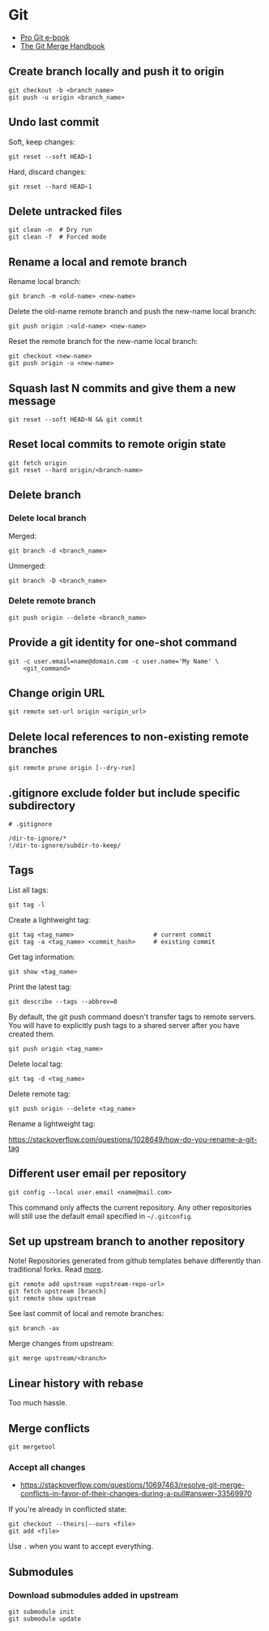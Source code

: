 # Git

- [Pro Git e-book](https://git-scm.com/book/en/v2)
- [The Git Merge Handbook](https://www.freecodecamp.org/news/the-definitive-guide-to-git-merge/)

## Create branch locally and push it to origin

```shell
git checkout -b <branch_name>
git push -u origin <branch_name>
```

## Undo last commit

Soft, keep changes:

```shell
git reset --soft HEAD~1
```

Hard, discard changes:

```shell
git reset --hard HEAD~1
```

## Delete untracked files

```shell
git clean -n  # Dry run
git clean -f  # Forced mode
```

## Rename a local and remote branch

Rename local branch:

```shell
git branch -m <old-name> <new-name>
```

Delete the old-name remote branch and push the new-name local branch:

```shell
git push origin :<old-name> <new-name>
```

Reset the remote branch for the new-name local branch:

```shell
git checkout <new-name>
git push origin -u <new-name>
```

## Squash last N commits and give them a new message

```shell
git reset --soft HEAD~N && git commit
```

## Reset local commits to remote origin state

```shell
git fetch origin
git reset --hard origin/<branch-name>
```

## Delete branch

### Delete local branch

Merged:

```shell
git branch -d <branch_name>
```

Unmerged:

```shell
git branch -D <branch_name>
```

### Delete remote branch

```shell
git push origin --delete <branch_name>
```

## Provide a git identity for one-shot command

```shell
git -c user.email=name@domain.com -c user.name='My Name' \
    <git_command>
```

## Change origin URL

```shell
git remote set-url origin <origin_url>
```

## Delete local references to non-existing remote branches

```shell
git remote prune origin [--dry-run]
```

## .gitignore exclude folder but include specific subdirectory

```
# .gitignore

/dir-to-ignore/*
!/dir-to-ignore/subdir-to-keep/
```

## Tags

List all tags:

```shell
git tag -l
```

Create a lightweight tag:

```shell
git tag <tag_name>                      # current commit
git tag -a <tag_name> <commit_hash>     # existing commit
```

Get tag information:

```shell
git show <tag_name>
```

Print the latest tag:

```shell
git describe --tags --abbrev=0
```

By default, the git push command doesn't transfer tags to remote servers.
You will have to explicitly push tags to a shared server after you have created them.

```shell
git push origin <tag_name>
```

Delete local tag:

```shell
git tag -d <tag_name>
```

Delete remote tag:

```shell
git push origin --delete <tag_name>
```

Rename a lightweight tag:

https://stackoverflow.com/questions/1028649/how-do-you-rename-a-git-tag

## Different user email per repository

```shell
git config --local user.email <name@mail.com>
```

This command only affects the current repository. Any other repositories will still use the default email specified in
`~/.gitconfig`.

## Set up upstream branch to another repository

Note! Repositories generated from github templates behave differently than traditional forks.
Read [more](https://stackoverflow.com/questions/56577184/github-pull-changes-from-a-template-repository).

```shell
git remote add upstream <upstream-repo-url>
git fetch upstream [branch]
git remote show upstream
```

See last commit of local and remote branches:

```shell
git branch -av
```

Merge changes from upstream:

```shell
git merge upstream/<branch>
```

## Linear history with rebase

Too much hassle.

## Merge conflicts

`git mergetool`

### Accept all changes

- https://stackoverflow.com/questions/10697463/resolve-git-merge-conflicts-in-favor-of-their-changes-during-a-pull#answer-33569970

If you're already in conflicted state:

```shell
git checkout --theirs|--ours <file>
git add <file>
```

Use `.` when you want to accept everything.

## Submodules

### Download submodules added in upstream

```shell
git submodule init
git submodule update
```


